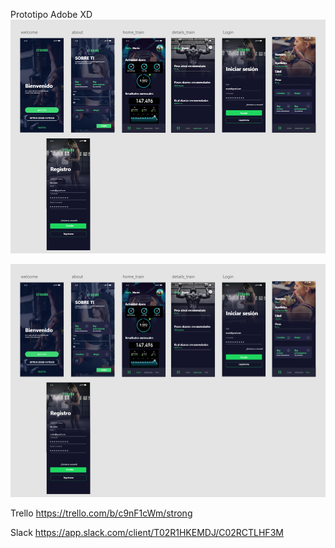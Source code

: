 Prototipo Adobe XD
![issue tab](img/image.png)

<a title="Strong" href="https://xd.adobe.com/view/ff1fc9eb-0c84-4b65-a7fb-ee32a6205217-aa4c/" alt="AdobeXD" /><img src="img/image.png"></a>

Trello
https://trello.com/b/c9nF1cWm/strong

Slack
https://app.slack.com/client/T02R1HKEMDJ/C02RCTLHF3M

